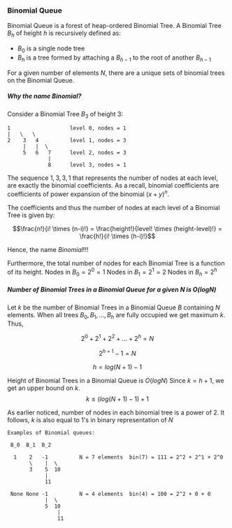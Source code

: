 ### Binomial Queue
Binomial Queue is a forest of heap-ordered Binomial Tree. A Binomial Tree $B_h$ of height $h$ is recursively defined as:
* $B_0$ is a single node tree
* $B_h$ is a tree formed by attaching a $B_{h-1}$ to the root of another $B_{h-1}$

For a given number of elements $N$, there are a unique sets of binomial trees on the Binomial Queue.

##### Why the name $Binomial$?
Consider a Binomial Tree $B_3$ of height 3:

    1                   level 0, nodes = 1
    |   \   \
    2    3   4          level 1, nodes = 3
         |   |  \
         5   6   7      level 2, nodes = 3
                 |
                 8      level 3, nodes = 1

The sequence $1,3,3,1$ that represents the number of nodes at each level, are exactly the binomial coefficients. As a recall, binomial coefficients are coefficients of power expansion of the binomial $(x+y)^n$.

The coefficients and thus the number of nodes at each level of a Binomial Tree is given by:

$$\frac{n!}{i! \times (n-i)!} = \frac{height!}{level! \times (height-level)!} = \frac{h!}{i! \times (h-i)!}$$

Hence, the name $Binomial$!!!

Furthermore, the total number of nodes for each Binomial Tree is a function of its height.
Nodes in $B_0 = 2^0 = 1$
Nodes in $B_1 = 2^1 = 2$
Nodes in $B_h = 2^h$

##### Number of Binomial Trees in a Binomial Queue for a given $N$ is $O(logN)$
Let $k$ be the number of Binomial Trees in a Binomial Queue $B$ containing $N$ elements. When all trees $B_0, B_1, ..., B_h$ are fully occupied we get maximum $k$. Thus,

$$2^0 + 2^1 + 2^2 + ... + 2^h = N$$

$$2^{h+1} - 1 = N$$

$$h = log(N+1) - 1$$

Height of Binomial Trees in a Binomial Queue is $O(logN)$
Since $k = h + 1$, we get an upper bound on $k$.
$$k \le (log(N+1) - 1) + 1$$

As earlier noticed, number of nodes in each binomial tree is a power of $2$. It follows, $k$ is also equal to 1's in binary representation of $N$

    Examples of Binomial queues:

     B_0  B_1  B_2

      1    2   -1          N = 7 elements  bin(7) = 111 = 2^2 + 2^1 + 2^0
           \    |  \
           3    5  10
                |
                11

     None None -1          N = 4 elements  bin(4) = 100 = 2^2 + 0 + 0
                |  \
                5  10
                    |
                    11
